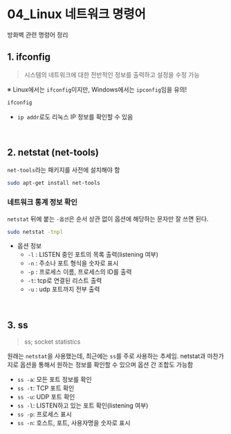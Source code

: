 # 04_Linux 네트워크 명령어

방화벽 관련 명령어 정리

## 1. ifconfig

> 시스템의 네트워크에 대한 전반적인 정보를 출력하고 설정을 수정 가능

※ Linux에서는 `ifconfig`이지만, Windows에서는 `ipconfig`임을 유의!

```bash
ifconfig
```

- `ip addr`로도 리눅스 IP 정보를 확인할 수 있음

<br>

## 2. netstat (net-tools)

`net-tools`라는 패키지를 사전에 설치해야 함

```bash
sudo apt-get install net-tools
```

### 네트워크 통계 정보 확인

`netstat` 뒤에 붙는 `-옵션`은 순서 상관 없이 옵션에 해당하는 문자만 잘 쓰면 된다.

```bash
sudo netstat -tnpl
```

- 옵션 정보
  - `-l` : LISTEN 중인 포트의 목록 출력(listening 여부)
  - `-n` : 주소나 포트 형식을 숫자로 표시
  - `-p` : 프로세스 이름, 프로세스의 ID를 출력
  - `-t`: tcp로 연결된 리스트 출력
  - `-u` : udp 포트까지 전부 출력

<br>

## 3. ss

> ss; socket statistics

원래는 `netstat`을 사용했는데, 최근에는 `ss`를 주로 사용하는 추세임. netstat과 마찬가지로 옵션을 통해서 원하는 정보를 확인할 수 있으며 옵션 간 조합도 가능함

- `ss -a`: 모든 포트 정보를 확인
- `ss -t`: TCP 포트 확인
- `ss -u`: UDP 포트 확인
- `ss -l`: LISTEN하고 있는 포트 확인(listening 여부)
- `ss -p`: 프로세스 표시
- `ss -n`: 호스트, 포트, 사용자명을 숫자로 표시

